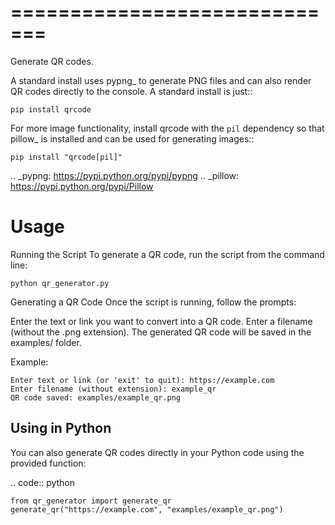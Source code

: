 =============================
=============================

Generate QR codes.

A standard install uses pypng_ to generate PNG files and can also render QR
codes directly to the console. A standard install is just::

    pip install qrcode

For more image functionality, install qrcode with the ``pil`` dependency so
that pillow_ is installed and can be used for generating images::

    pip install "qrcode[pil]"

.. _pypng: https://pypi.python.org/pypi/pypng
.. _pillow: https://pypi.python.org/pypi/Pillow


Usage
=====

Running the Script
To generate a QR code, run the script from the command line:

    python qr_generator.py


Generating a QR Code
Once the script is running, follow the prompts:

Enter the text or link you want to convert into a QR code.
Enter a filename (without the .png extension).
The generated QR code will be saved in the examples/ folder.

Example:

    Enter text or link (or 'exit' to quit): https://example.com  
    Enter filename (without extension): example_qr  
    QR code saved: examples/example_qr.png  

Using in Python
--------------

You can also generate QR codes directly in your Python code using the provided function:

.. code:: python

    from qr_generator import generate_qr  
    generate_qr("https://example.com", "examples/example_qr.png")
